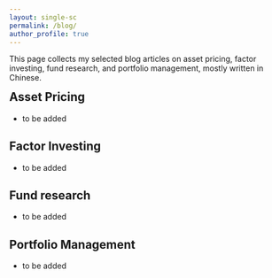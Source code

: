 ```yaml
---
layout: single-sc
permalink: /blog/
author_profile: true
---
```

This page collects my selected blog articles on asset pricing, factor investing, fund research, and portfolio management, mostly written in Chinese.

<h2 style="margin-top: 0;">Asset Pricing</h2>

* to be added

Factor Investing
------
* to be added

Fund research
------
* to be added

Portfolio Management
------
* to be added
